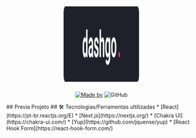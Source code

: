 <h1 align="center">
<img src="https://raw.githubusercontent.com/lcspaiva87/dashGo/82321f5505324d1b6ecaf835910bb266297918df/src/public/logo.svg" alt="logo" width="200" height="200"></img>
</h1>
<p align="center">
  <a href="https://www.linkedin.com/in/lucas-antonio-paiva/"><img alt="Made by" src="https://img.shields.io/badge/made%20by-Lucas-%23B83280"></a>
  <img alt="GitHub" src="https://img.shields.io/badge/DashGo-License-%23B83280">
</p>
## Previa Projeto
## 🛠️ Tecnologias/Ferramentas ultilizadas
* [React](https://pt-br.reactjs.org/E)
* [Next.js](https://nextjs.org/)
* [Chakra UI](https://chakra-ui.com/)
* [Yup](https://github.com/jquense/yup)
* [React Hook Form](https://react-hook-form.com/)
